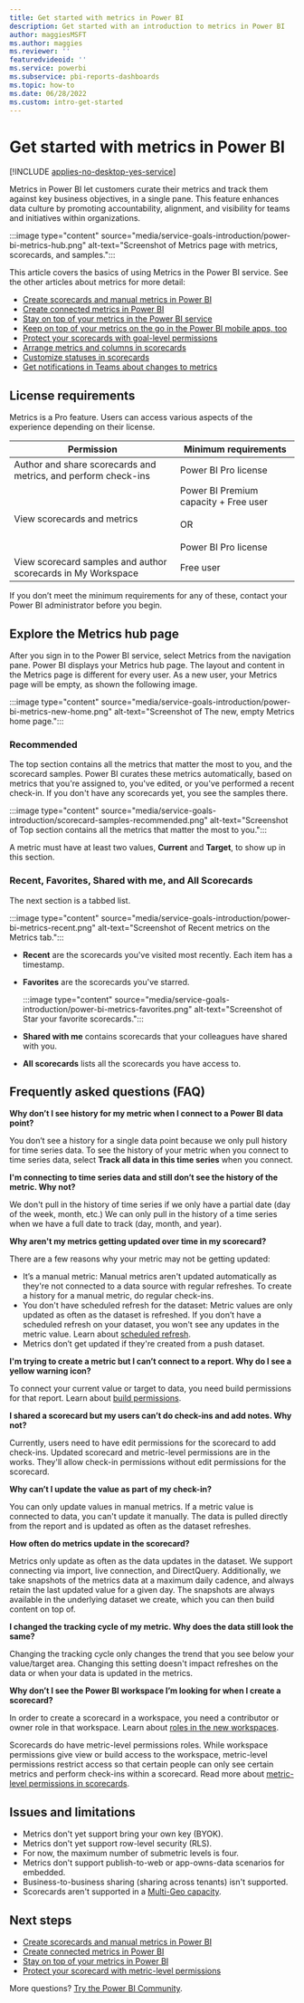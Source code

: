 ```yaml
---
title: Get started with metrics in Power BI
description: Get started with an introduction to metrics in Power BI
author: maggiesMSFT
ms.author: maggies
ms.reviewer: ''
featuredvideoid: ''
ms.service: powerbi
ms.subservice: pbi-reports-dashboards
ms.topic: how-to
ms.date: 06/28/2022
ms.custom: intro-get-started
---
```

# Get started with metrics in Power BI

[!INCLUDE [applies-no-desktop-yes-service](../includes/applies-no-desktop-yes-service.md)]

Metrics in Power BI let customers curate their metrics and track them against key business objectives, in a single pane. This feature enhances data culture by promoting accountability, alignment, and visibility for teams and initiatives within organizations.

:::image type="content" source="media/service-goals-introduction/power-bi-metrics-hub.png" alt-text="Screenshot of Metrics page with metrics, scorecards, and samples.":::

This article covers the basics of using Metrics in the Power BI service. See the other articles about metrics for more detail:

- [Create scorecards and manual metrics in Power BI](service-goals-create.md)
- [Create connected metrics in Power BI](service-goals-create-connected.md)
- [Stay on top of your metrics in the Power BI service](service-goals-check-in.md)
- [Keep on top of your metrics on the go in the Power BI mobile apps, too](../consumer/mobile/mobile-apps-metrics.md)
- [Protect your scorecards with goal-level permissions](service-goals-set-permissions.md)
- [Arrange metrics and columns in scorecards](service-goals-move.md)
- [Customize statuses in scorecards](service-goals-custom-status.md)
- [Get notifications in Teams about changes to metrics](../collaborate-share/service-teams-notifications.md#metrics-notifications)

## License requirements 

Metrics is a Pro feature. Users can access various aspects of the experience depending on their license. 

|Permission  |Minimum requirements  |
|---------|---------|
|Author and share scorecards and metrics, and perform check-ins | Power BI Pro license |
|View scorecards and metrics  | Power BI Premium capacity + Free user <br><br>OR <br><br>Power BI Pro license |
|View scorecard samples and author scorecards in My Workspace  |  Free user |

If you don’t meet the minimum requirements for any of these, contact your Power BI administrator before you begin.  

## Explore the Metrics hub page 

After you sign in to the Power BI service, select Metrics from the navigation pane. Power BI displays your Metrics hub page. The layout and content in the Metrics page is different for every user. As a new user, your Metrics page will be empty, as shown the following image.

:::image type="content" source="media/service-goals-introduction/power-bi-metrics-new-home.png" alt-text="Screenshot of The new, empty Metrics home page.":::

### Recommended

The top section contains all the metrics that matter the most to you, and the scorecard samples. Power BI curates these metrics automatically, based on metrics that you're assigned to, you've edited, or you've performed a recent check-in. If you don't have any scorecards yet, you see the samples there.

:::image type="content" source="media/service-goals-introduction/scorecard-samples-recommended.png" alt-text="Screenshot of Top section contains all the metrics that matter the most to you.":::

A metric must have at least two values, **Current** and **Target**, to show up in this section. 

### Recent, Favorites, Shared with me, and All Scorecards 

The next section is a tabbed list. 

:::image type="content" source="media/service-goals-introduction/power-bi-metrics-recent.png" alt-text="Screenshot of Recent metrics on the Metrics tab.":::

- **Recent** are the scorecards you've visited most recently. Each item has a timestamp. 
- **Favorites** are the scorecards you've starred.

    :::image type="content" source="media/service-goals-introduction/power-bi-metrics-favorites.png" alt-text="Screenshot of Star your favorite scorecards.":::

- **Shared with me** contains scorecards that your colleagues have shared with you. 
- **All scorecards** lists all the scorecards you have access to. 


## Frequently asked questions (FAQ)


**Why don’t I see history for my metric when I connect to a Power BI data point?**

You don’t see a history for a single data point because we only pull history for time series data. To see the history of your metric when you connect to time series data, select **Track all data in this time series** when you connect. 


**I'm connecting to time series data and still don’t see the history of the metric. Why not?**

We don't pull in the history of time series if we only have a partial date (day of the week, month, etc.) We can only pull in the history of a time series when we have a full date to track (day, month, and year).  

**Why aren't my metrics getting updated over time in my scorecard?**

There are a few reasons why your metric may not be getting updated:

- It’s a manual metric: Manual metrics aren't updated automatically as they're not connected to a data source with regular refreshes.  To create a history for a manual metric, do regular check-ins.
- You don't have scheduled refresh for the dataset: Metric values are only updated as often as the dataset is refreshed.  If you don’t have a scheduled refresh on your dataset, you won't see any updates in the metric value. Learn about [scheduled refresh](../connect-data/refresh-scheduled-refresh.md).
- Metrics don’t get updated if they're created from a push dataset. 

**I'm trying to create a metric but I can’t connect to a report. Why do I see a yellow warning icon?**

To connect your current value or target to data, you need build permissions for that report. Learn about [build permissions](../connect-data/service-datasets-build-permissions.md). 

**I shared a scorecard but my users can’t do check-ins and add notes. Why not?**

Currently, users need to have edit permissions for the scorecard to add check-ins. Updated scorecard and metric-level permissions are in the works. They'll allow check-in permissions without edit permissions for the scorecard.  

**Why can’t I update the value as part of my check-in?**

You can only update values in manual metrics.  If a metric value is connected to data, you can't update it manually. The data is pulled directly from the report and is updated as often as the dataset refreshes.

**How often do metrics update in the scorecard?**

Metrics only update as often as the data updates in the dataset.  We support connecting via import, live connection, and DirectQuery.  Additionally, we take snapshots of the metrics data at a maximum daily cadence, and always retain the last updated value for a given day. The snapshots are always available in the underlying dataset we create, which you can then build content on top of. 

**I changed the tracking cycle of my metric. Why does the data still look the same?**

Changing the tracking cycle only changes the trend that you see below your value/target area.  Changing this setting doesn't impact refreshes on the data or when your data is updated in the metrics.

**Why don’t I see the Power BI workspace I’m looking for when I create a scorecard?**

In order to create a scorecard in a workspace, you need a contributor or owner role in that workspace. Learn about [roles in the new workspaces](../collaborate-share/service-roles-new-workspaces.md). 

Scorecards do have metric-level permissions roles. While workspace permissions give view or build access to the workspace, metric-level permissions restrict access so that certain people can only see certain metrics and perform check-ins within a scorecard. Read more about [metric-level permissions in scorecards](service-goals-set-permissions.md).

## Issues and limitations 
  
- Metrics don't yet support bring your own key (BYOK). 
- Metrics don't yet support row-level security (RLS). 
- For now, the maximum number of submetric levels is four.
- Metrics don't support publish-to-web or app-owns-data scenarios for embedded.
- Business-to-business sharing (sharing across tenants) isn't supported.
- Scorecards aren't supported in a [Multi-Geo capacity](../admin/service-admin-premium-multi-geo.md). 


## Next steps

- [Create scorecards and manual metrics in Power BI](service-goals-create.md)
- [Create connected metrics in Power BI](service-goals-create-connected.md)
- [Stay on top of your metrics in Power BI](service-goals-check-in.md)
- [Protect your scorecard with metric-level permissions](service-goals-set-permissions.md)

More questions? [Try the Power BI Community](https://community.powerbi.com/).

